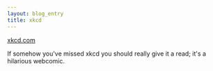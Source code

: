 ```yaml
---
layout: blog_entry
title: xkcd
---
```

[xkcd.com](http://www.xkcd.com)

If somehow you've missed xkcd you should really give it a read; it's a hilarious webcomic.
